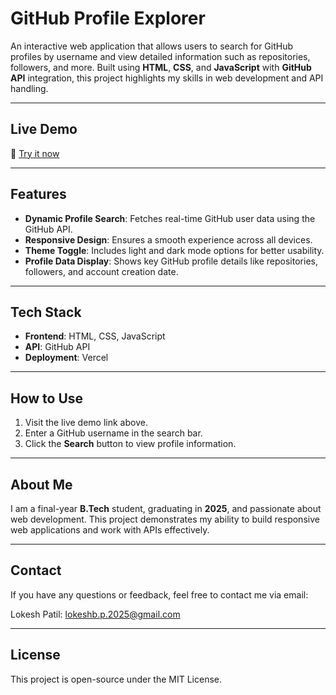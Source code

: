 # **GitHub Profile Explorer**

An interactive web application that allows users to search for GitHub profiles by username and view detailed information such as repositories, followers, and more. Built using **HTML**, **CSS**, and **JavaScript** with **GitHub API** integration, this project highlights my skills in web development and API handling.

---

## **Live Demo**
🔗 [Try it now](https://dev-detective-github-by-lokesh.vercel.app/)

---

## **Features**

- **Dynamic Profile Search**: Fetches real-time GitHub user data using the GitHub API.
- **Responsive Design**: Ensures a smooth experience across all devices.
- **Theme Toggle**: Includes light and dark mode options for better usability.
- **Profile Data Display**: Shows key GitHub profile details like repositories, followers, and account creation date.

---

## **Tech Stack**

- **Frontend**: HTML, CSS, JavaScript
- **API**: GitHub API
- **Deployment**: Vercel

---

## **How to Use**

1. Visit the live demo link above.
2. Enter a GitHub username in the search bar.
3. Click the **Search** button to view profile information.

---

## **About Me**

I am a final-year **B.Tech** student, graduating in **2025**, and passionate about web development. This project demonstrates my ability to build responsive web applications and work with APIs effectively.

---

## **Contact**
If you have any questions or feedback, feel free to contact me via email:

Lokesh Patil: lokeshb.p.2025@gmail.com

---

## **License**
This project is open-source under the MIT License.
